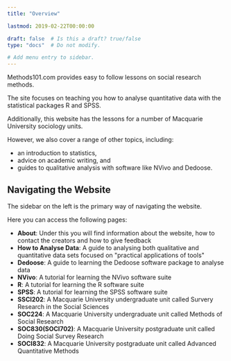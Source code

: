 ```yaml
---
title: "Overview"

lastmod: 2019-02-22T00:00:00

draft: false  # Is this a draft? true/false
type: "docs"  # Do not modify.

# Add menu entry to sidebar.
---
```


Methods101.com provides easy to follow lessons on social research methods.

The site focuses on teaching you how to analyse quantitative data with the statistical packages R and SPSS. 

Additionally, this website has the lessons for a number of Macquarie University sociology units.

However, we also cover a range of other topics, including:

* an introduction to statistics,
* advice on academic writing, and
* guides to qualitative analysis with software like NVivo and Dedoose.

## Navigating the Website

The sidebar on the left is the primary way of navigating the website.

Here you can access the following pages:

* **About**: Under this you will find information about the website, how to contact the creators and how to give feedback
* **How to Analyse Data**: A guide to analysing both qualitative and quantitative data sets focused on "practical applications of tools"
* **Dedoose**: A guide to learning the Dedoose software package to analyse data
* **NVivo**: A tutorial for learning the NVivo software suite
* **R**: A tutorial for learning the R software suite
* **SPSS**: A tutorial for learning the SPSS software suite
* **SSCI202**: A Macquarie University undergraduate unit called Survery Research in the Social Sciences
* **SOC224**: A Macquarie University undergraduate unit called Methods of Social Research
* **SOC830(SOCI702)**: A Macquarie University postgraduate unit called Doing Social Survey Research
* **SOCI832**: A Macquarie University postgraduate unit called Advanced Quantitative Methods


